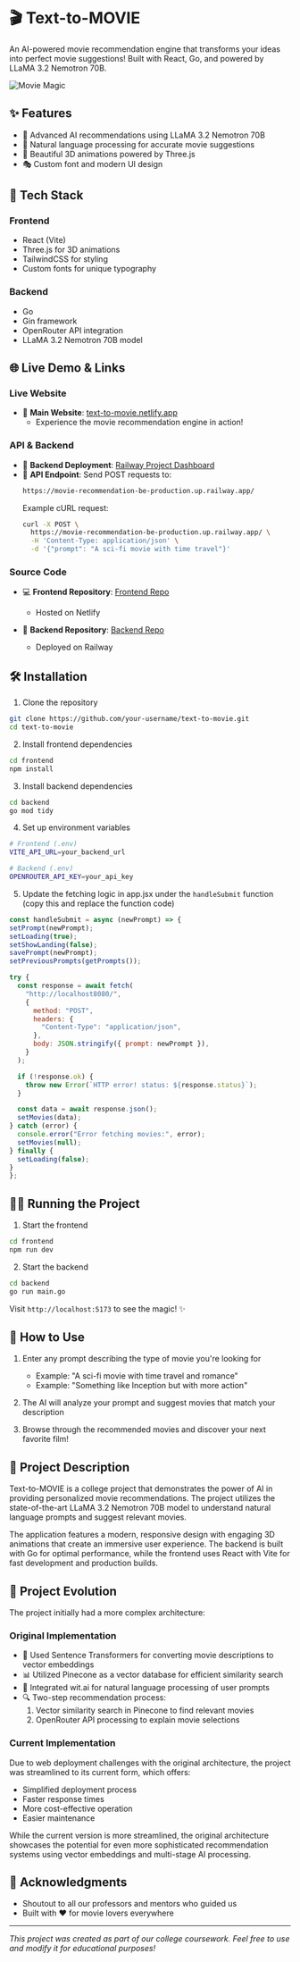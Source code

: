 # 🎬 Text-to-MOVIE

An AI-powered movie recommendation engine that transforms your ideas into perfect movie suggestions! Built with React, Go, and powered by LLaMA 3.2 Nemotron 70B.

![Movie Magic](https://github.com/user-attachments/assets/5b657fcc-362c-470d-8a2c-a61959f0ad36)

## ✨ Features

- 🤖 Advanced AI recommendations using LLaMA 3.2 Nemotron 70B
- 🎯 Natural language processing for accurate movie suggestions
- 🎨 Beautiful 3D animations powered by Three.js
- 🎭 Custom font and modern UI design

## 🚀 Tech Stack

### Frontend
- React (Vite)
- Three.js for 3D animations
- TailwindCSS for styling
- Custom fonts for unique typography

### Backend
- Go
- Gin framework
- OpenRouter API integration
- LLaMA 3.2 Nemotron 70B model

## 🌐 Live Demo & Links

### Live Website
- 🎥 **Main Website**: [text-to-movie.netlify.app](https://text-to-movie.netlify.app)
  - Experience the movie recommendation engine in action!

### API & Backend
- 🚂 **Backend Deployment**: [Railway Project Dashboard](https://railway.com/project/20c4c8d9-a3a6-43b8-8295-6a5453336d73?environmentId=0746b3cd-8d6a-4011-9296-1ce4503b83b5)
- 🎯 **API Endpoint**: Send POST requests to:
  ```bash
  https://movie-recommendation-be-production.up.railway.app/
  ```
  Example cURL request:
  ```bash
  curl -X POST \
    https://movie-recommendation-be-production.up.railway.app/ \
    -H 'Content-Type: application/json' \
    -d '{"prompt": "A sci-fi movie with time travel"}'
  ```

### Source Code
- 💻 **Frontend Repository**: [Frontend Repo](https://github.com/arshg2343/text-to-movie-frontend)
  - Hosted on Netlify
  
- 🔧 **Backend Repository**: [Backend Repo](https://github.com/arshg2343/movie-recommendation-be)
  - Deployed on Railway

## 🛠️ Installation

1. Clone the repository
```bash
git clone https://github.com/your-username/text-to-movie.git
cd text-to-movie
```

2. Install frontend dependencies
```bash
cd frontend
npm install
```

3. Install backend dependencies
```bash
cd backend
go mod tidy
```

4. Set up environment variables
```bash
# Frontend (.env)
VITE_API_URL=your_backend_url

# Backend (.env)
OPENROUTER_API_KEY=your_api_key
```
5. Update the fetching logic in app.jsx under the ```handleSubmit``` function (copy this and replace the function code)
```js
const handleSubmit = async (newPrompt) => {
setPrompt(newPrompt);
setLoading(true);
setShowLanding(false);
savePrompt(newPrompt);
setPreviousPrompts(getPrompts());

try {
  const response = await fetch(
    "http://localhost8080/",
    {
      method: "POST",
      headers: {
        "Content-Type": "application/json",
      },
      body: JSON.stringify({ prompt: newPrompt }),
    }
  );

  if (!response.ok) {
    throw new Error(`HTTP error! status: ${response.status}`);
  }

  const data = await response.json();
  setMovies(data);
} catch (error) {
  console.error("Error fetching movies:", error);
  setMovies(null);
} finally {
  setLoading(false);
}
};
```

## 🏃‍♂️ Running the Project

1. Start the frontend
```bash
cd frontend
npm run dev
```

2. Start the backend
```bash
cd backend
go run main.go
```

Visit `http://localhost:5173` to see the magic! ✨

## 🎯 How to Use

1. Enter any prompt describing the type of movie you're looking for
   - Example: "A sci-fi movie with time travel and romance"
   - Example: "Something like Inception but with more action"

2. The AI will analyze your prompt and suggest movies that match your description

3. Browse through the recommended movies and discover your next favorite film!

## 📝 Project Description

Text-to-MOVIE is a college project that demonstrates the power of AI in providing personalized movie recommendations. The project utilizes the state-of-the-art LLaMA 3.2 Nemotron 70B model to understand natural language prompts and suggest relevant movies.

The application features a modern, responsive design with engaging 3D animations that create an immersive user experience. The backend is built with Go for optimal performance, while the frontend uses React with Vite for fast development and production builds.

## 🔄 Project Evolution

The project initially had a more complex architecture:

### Original Implementation
- 🧠 Used Sentence Transformers for converting movie descriptions to vector embeddings
- 📊 Utilized Pinecone as a vector database for efficient similarity search
- 🎯 Integrated wit.ai for natural language processing of user prompts
- 🔍 Two-step recommendation process:
  1. Vector similarity search in Pinecone to find relevant movies
  2. OpenRouter API processing to explain movie selections

### Current Implementation
Due to web deployment challenges with the original architecture, the project was streamlined to its current form, which offers:
- Simplified deployment process
- Faster response times
- More cost-effective operation
- Easier maintenance

While the current version is more streamlined, the original architecture showcases the potential for even more sophisticated recommendation systems using vector embeddings and multi-stage AI processing.

## 🙏 Acknowledgments

- Shoutout to all our professors and mentors who guided us
- Built with ❤️ for movie lovers everywhere

---
*This project was created as part of our college coursework. Feel free to use and modify it for educational purposes!*
